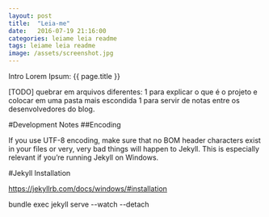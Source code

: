 ```yaml
---
layout: post
title:  "Leia-me"
date:   2016-07-19 21:16:00
categories: leiame leia readme
tags: leiame leia readme
image: /assets/screenshot.jpg
---
```


Intro
Lorem Ipsum: {{ page.title }}

<!-- <img src='{{ site.url }}/assets/screenshot.jpg' /> -->


[TODO] quebrar em arquivos diferentes: 1 para explicar o que é o projeto e colocar em uma pasta mais escondida 1 para servir de notas entre os desenvolvedores do blog.

#Development Notes
##Encoding


If you use UTF-8 encoding, make sure that no BOM header characters exist in your files or very, very bad things will happen to Jekyll. This is especially relevant if you’re running Jekyll on Windows.


#Jekyll Installation

https://jekyllrb.com/docs/windows/#installation

bundle exec jekyll serve --watch --detach
